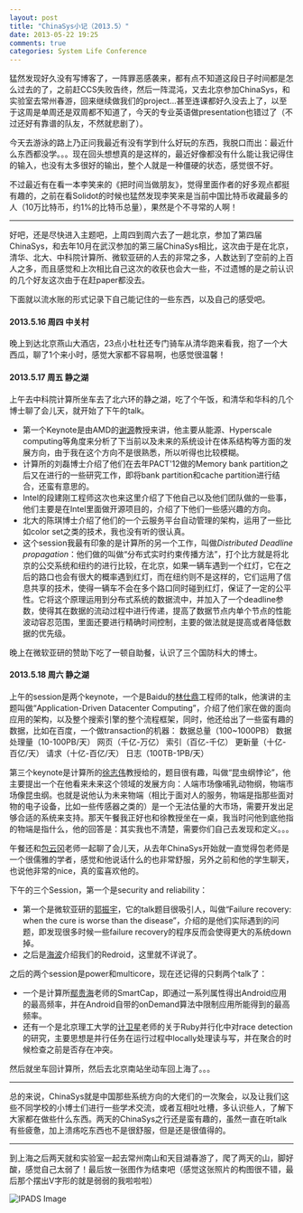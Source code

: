 ```yaml
---
layout: post
title: "ChinaSys小记（2013.5）"
date: 2013-05-22 19:25
comments: true
categories: System Life Conference
---
```


猛然发现好久没有写博客了，一阵罪恶感袭来，都有点不知道这段日子时间都是怎么过去的了，之前赶CCS失败告终，然后一阵混沌，又去北京参加ChinaSys，和实验室去常州春游，回来继续做我们的project...甚至连课都好久没去上了，以至于这周是单周还是双周都不知道了，今天的专业英语做presentation也错过了（不过还好有靠谱的队友，不然就悲剧了）。

今天去游泳的路上乃正问我最近有没有学到什么好玩的东西，我脱口而出：最近什么东西都没学。。。现在回头想想真的是这样的，最近好像都没有什么能让我记得住的输入，也没有太多很好的输出，整个人就是一种僵硬的状态，感觉很不好。

不过最近有在看一本李笑来的《把时间当做朋友》，觉得里面作者的好多观点都挺有趣的，之前在看Solidot的时候也猛然发现李笑来是当前中国比特币收藏最多的人（10万比特币，约1%的比特币总量），果然是个不寻常的人啊！

------

好吧，还是尽快进入主题吧，上周四到周六去了一趟北京，参加了第四届ChinaSys，和去年10月在武汉参加的第三届ChinaSys相比，这次由于是在北京，清华、北大、中科院计算所、微软亚研的人去的非常之多，人数达到了空前的上百人之多，而且感觉和上次相比自己这次的收获也会大一些，不过遗憾的是之前认识的几个好友这次由于在赶paper都没去。

下面就以流水账的形式记录下自己能记住的一些东西，以及自己的感受吧。

<!-- more -->

#### 2013.5.16 周四 中关村

晚上到达北京燕山大酒店，23点小杜杜还专门骑车从清华跑来看我，抱了一个大西瓜，聊了1个来小时，感觉大家都不容易啊，也感觉很温馨！

#### 2013.5.17 周五 静之湖

上午去中科院计算所坐车去了北六环的静之湖，吃了个午饭，和清华和华科的几个博士聊了会儿天，就开始了下午的talk。

* 第一个Keynote是由AMD的[谢源](http://www.cse.psu.edu/~yuanxie/)教授来讲，他主要从能源、Hyperscale computing等角度来分析了下当前以及未来的系统设计在体系结构等方面的发展方向，由于我在这个方向不是很熟悉，所以听得也比较模糊。
* 计算所的刘磊博士介绍了他们在去年PACT'12做的Memory bank partition之后又在进行的一些研究工作，即将bank partition和cache partition进行结合，还蛮有意思的。
* Intel的段建刚工程师这次也来这里介绍了下他自己以及他们团队做的一些事，他们主要是在Intel里面做开源项目的，介绍了下他们一些感兴趣的方向。
* 北大的陈琪博士介绍了他们的一个云服务平台自动管理的架构，运用了一些比如color set之类的技术，我也没有听的很认真。
* 这个session我最有印象的是计算所的另一个工作，叫做*Distributed Deadline propagation*：他们做的叫做“分布式实时约束传播方法”，打个比方就是将北京的公交系统和纽约的进行比较，在北京，如果一辆车遇到一个红灯，它在之后的路口也会有很大的概率遇到红灯，而在纽约则不是这样的，它们运用了信息共享的技术，使得一辆车不会在多个路口同时碰到红灯，保证了一定的公平性。它将这个原理运用到分布式系统的数据流中，并加入了一个deadline参数，使得其在数据的流动过程中进行传递，提高了数据节点内单个节点的性能波动容忍范围，里面还要进行精确时间控制，主要的做法就是提高或者降低数据的优先级。

晚上在微软亚研的赞助下吃了一顿自助餐，认识了三个国防科大的博士。

#### 2013.5.18 周六 静之湖

上午的session是两个keynote，一个是Baidu的[林仕鼎](http://cn.linkedin.com/pub/shiding-lin/4a/a88/1a2)工程师的talk，他演讲的主题叫做“Application-Driven Datacenter Computing”，介绍了他们家在做的面向应用的架构，以及整个搜索引擎的整个流程框架，同时，他还给出了一些蛮有趣的数据，比如在百度，一个做transaction的机器：
	数据总量（100~1000PB）
	数据处理量（10-100PB/天）
	网页（千亿-万亿）
	索引（百亿-千亿）
	更新量（十亿-百亿/天）
	请求（十亿-百亿/天）
	日志（100TB-1PB/天）

第三个keynote是计算所的[徐志伟](http://www.ncic.ac.cn/en/about/about_XuZhiwei.htm)教授给的，题目很有趣，叫做“昆虫纲悖论”，他主要提出一个在他看来未来这个领域的发展方向：人端市场像哺乳动物纲，物端市场像昆虫纲。也就是说他认为未来物端（相比于面对人的服务，物端是指那些面对物的电子设备，比如一些传感器之类的）是一个无法估量的大市场，需要开发出足够合适的系统来支持。那天午餐我正好也和徐教授坐在一桌，我当时问他到底他指的物端是指什么，他的回答是：其实我也不清楚，需要你们自己去发现和定义。。。

午餐还和[包云冈](http://asg.ict.ac.cn/baoyg/)老师一起聊了会儿天，从去年ChinaSys开始就一直觉得包老师是一个很儒雅的学者，感觉和他说话什么的也非常舒服，另外之前和他的学生聊天，也说他非常的nice，真的蛮喜欢他的。

下午的三个Session，第一个是security and reliability：

* 第一个是微软亚研的[郭振宇](http://research.microsoft.com/en-us/people/zhenyug/)，它的talk题目很吸引人，叫做“Failure recovery: when the cure is worse than the disease”，介绍的是他们实际遇到的问题，即发现很多时候一些failure recovery的程序反而会使得更大的系统down掉。
* 之后是[海波](http://ipads.se.sjtu.edu.cn/doku.php?id=haibo_chen)介绍我们的Redroid，这里就不详说了。

之后的两个session是power和multicore，现在还记得的只剩两个talk了：

* 一个是计算所[鄢贵海](http://www.carch.ac.cn/~yan/home.html)老师的SmartCap，即通过一系列属性得出Android应用的最高频率，并在Android自带的onDemand算法中限制应用所能得到的最高频率。
* 还有一个是北京理工大学的[计卫星](http://cs.bit.edu.cn/~pass/)老师的关于Ruby并行化中对race detection的研究，主要思想是并行任务在运行过程中locally处理读与写，并在聚合的时候检查之前是否存在冲突。

然后就坐车回计算所，然后去北京南站坐动车回上海了。。。

------

总的来说，ChinaSys就是中国那些系统方向的大佬们的一次聚会，以及让我们这些不同学校的小博士们进行一些学术交流，或者互相吐吐槽，多认识些人，了解下大家都在做些什么东西。两天的ChinaSys之行还是蛮有趣的，虽然一直在听talk有些疲惫，加上溃疡吃东西也不是很舒服，但是还是很值得的。

-----

到上海之后两天就和实验室一起去常州南山和天目湖春游了，爬了两天的山，脚好酸，感觉自己太弱了！最后放一张图作为结束吧（感觉这张照片的构图很不错，最后那个摆出V字形的就是弱弱的我啦啦啦）

![IPADS Image](http://ytliu.info/images/2013-05-22-1.jpeg "IPADS Image")

